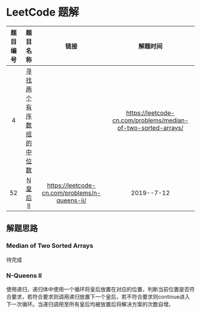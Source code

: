 # LeetCode 题解

|题目编号|题目名称|链接|解题时间|
|:---:|:---:|:---:|:---:|
|4|[寻找两个有序数组的中位数](#Median-of-Two-Sorted-Arrays)||https://leetcode-cn.com/problems/median-of-two-sorted-arrays/|2019-07-11| 
|52|[N皇后 II](N-Queens-II)|https://leetcode-cn.com/problems/n-queens-ii/|2019--7-12|

           
## 解题思路                                                                   
### Median of Two Sorted Arrays
待完成

### N-Queens II
使用递归，递归体中使用一个循环将皇后放置在对应的位置，判断当前位置是否符合要求，若符合要求则调用递归放置下一个皇后，若不符合要求则continue进入
下一次循环。当递归调用至所有皇后均被放置后将解决方案的次数自增。
   
   
